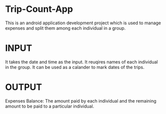 # Trip-Count-App

This is an android application development project which is used to manage expenses and split them among each individual in a group.

# INPUT

It takes the date and time as the input.
It reuqires names of each individual in the group.
It can be used as a calander to mark dates of the trips.

# OUTPUT

Expenses
Balance:
The amount paid by each individual and the remaining amount to be paid to a particular individual.
